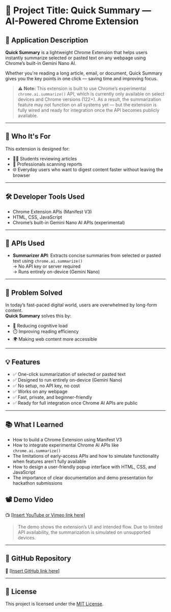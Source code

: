 # 🚀 Project Title: Quick Summary — AI-Powered Chrome Extension

## 📌 Application Description

**Quick Summary** is a lightweight Chrome Extension that helps users instantly summarize selected or pasted text on any webpage using Chrome’s built-in Gemini Nano AI.

Whether you're reading a long article, email, or document, Quick Summary gives you the key points in one click — saving time and improving focus.

> ⚠️ **Note:** This extension is built to use Chrome’s experimental `chrome.ai.summarize()` API, which is currently only available on select devices and Chrome versions (122+). As a result, the summarization feature may not function on all systems yet — but the extension is fully wired and ready for integration once the API becomes publicly available.

---

## 👥 Who It's For

This extension is designed for:
- 🧑‍🎓 Students reviewing articles
- 💼 Professionals scanning reports
- 🌐 Everyday users who want to digest content faster without leaving the browser

---

## 🛠️ Developer Tools Used

- Chrome Extension APIs (Manifest V3)
- HTML, CSS, JavaScript
- Chrome’s built-in Gemini Nano AI APIs (experimental)

---

## 🔧 APIs Used

- **Summarizer API**: Extracts concise summaries from selected or pasted text using `chrome.ai.summarize()`  
  → No API key or server required  
  → Runs entirely on-device (Gemini Nano)

---

## 🎯 Problem Solved

In today’s fast-paced digital world, users are overwhelmed by long-form content.  
**Quick Summary** solves this by:
- 🧠 Reducing cognitive load
- ⏱️ Improving reading efficiency
- 🌍 Making web content more accessible

---

## 💡 Features

- ✅ One-click summarization of selected or pasted text
- ✅ Designed to run entirely on-device (Gemini Nano)
- ✅ No setup, no API key, no cost
- ✅ Works on any webpage
- ✅ Fast, private, and beginner-friendly
- ✅ Ready for full integration once Chrome AI APIs are public

---

## 📚 What I Learned

- How to build a Chrome Extension using Manifest V3
- How to integrate experimental Chrome AI APIs like `chrome.ai.summarize()`
- The limitations of early-access APIs and how to simulate functionality when features aren’t fully available
- How to design a user-friendly popup interface with HTML, CSS, and JavaScript
- The importance of clear documentation and demo presentation for hackathon submissions


## 📽️ Demo Video

📺 [[Insert YouTube or Vimeo link here]  ](https://www.youtube.com/watch?v=2-Gta6tUj-A)
> The demo shows the extension’s UI and intended flow. Due to limited API availability, the summarization is simulated on unsupported devices.

---

## 🔗 GitHub Repository

🔗 [[Insert GitHub link here]](https://github.com/krishindia1952/chrome-ai-summarizer-hackathon/blob/main/READ.md)

---

## 📄 License

This project is licensed under the [MIT License](LICENSE).
